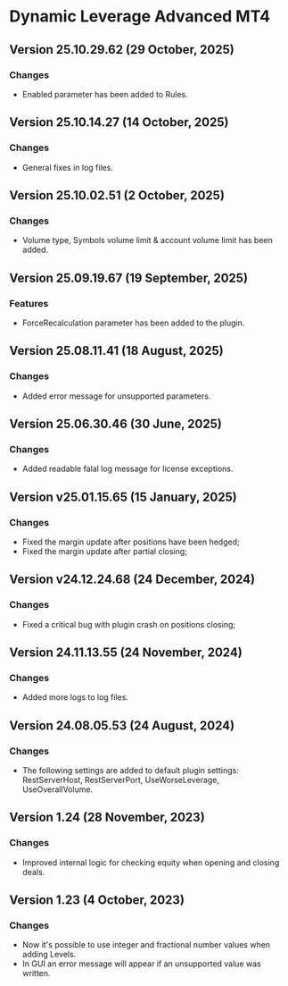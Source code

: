 # Dynamic Leverage Advanced MT4

## Version 25.10.29.62 (29 October, 2025)
### Changes
* Enabled parameter has been added to Rules.

## Version 25.10.14.27 (14 October, 2025)
### Changes
* General fixes in log files.

## Version 25.10.02.51 (2 October, 2025)
### Changes
* Volume type, Symbols volume limit & account volume limit has been added.

## Version 25.09.19.67 (19 September, 2025)
### Features
* ForceRecalculation parameter has been added to the plugin.

## Version 25.08.11.41 (18 August, 2025)
### Changes
* Added error message for unsupported parameters.

## Version 25.06.30.46 (30 June, 2025)
### Changes
* Added readable falal log message for license exceptions.

## Version v25.01.15.65 (15 January, 2025)
### Changes
* Fixed the margin update after positions have been hedged;
* Fixed the margin update after partial closing;

## Version v24.12.24.68 (24 December, 2024)
### Changes
* Fixed a critical bug with plugin crash on positions closing; 

## Version 24.11.13.55 (24 November, 2024)
### Changes
* Added more logs to log files.

## Version 24.08.05.53 (24 August, 2024)
### Changes
* The following settings are added to default plugin settings: RestServerHost, RestServerPort, UseWorseLeverage, UseOverallVolume.

## Version 1.24 (28 November, 2023)
### Changes
* Improved internal logic for checking equity when opening and closing deals.

## Version 1.23 (4 October, 2023)
### Changes
* Now it's possible to use integer and fractional number values when adding Levels. 
* In GUI an error message will appear if an unsupported value was written.


